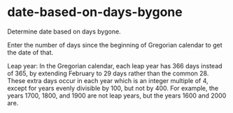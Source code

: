 # date-based-on-days-bygone
Determine date based on days bygone.

Enter the number of days since the beginning of Gregorian calendar to get the date of that.

Leap year: In the Gregorian calendar, each leap year has 366 days instead of 365, by extending February to 29 days rather than the common 28. These extra days occur in each year which is an integer multiple of 4, except for years evenly divisible by 100, but not by 400. For example, the years 1700, 1800, and 1900 are not leap years, but the years 1600 and 2000 are.
